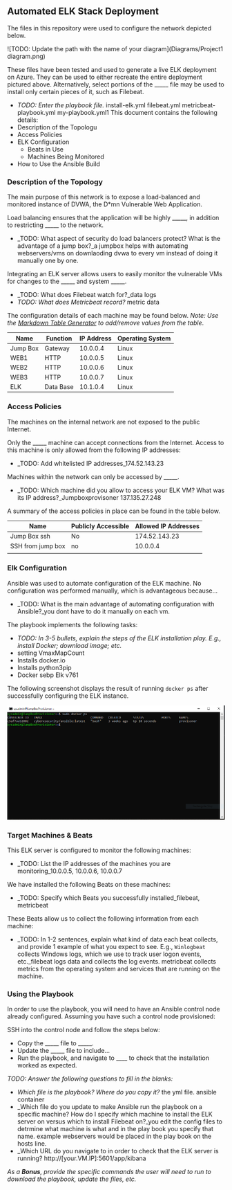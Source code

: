 ## Automated ELK Stack Deployment

The files in this repository were used to configure the network depicted below.

![TODO: Update the path with the name of your diagram](Diagrams/Project1 diagram.png)

These files have been tested and used to generate a live ELK deployment on Azure. They can be used to either recreate the entire deployment pictured above. Alternatively, select portions of the _____ file may be used to install only certain pieces of it, such as Filebeat.

  - _TODO: Enter the playbook file._
install-elk.yml
filebeat.yml
metricbeat-playbook.yml
my-playbook.yml1
This document contains the following details:
- Description of the Topologu
- Access Policies
- ELK Configuration
  - Beats in Use
  - Machines Being Monitored
- How to Use the Ansible Build


### Description of the Topology

The main purpose of this network is to expose a load-balanced and monitored instance of DVWA, the D*mn Vulnerable Web Application.

Load balancing ensures that the application will be highly _____, in addition to restricting _____ to the network.
- _TODO: What aspect of security do load balancers protect? What is the advantage of a jump box?_a jumpbox helps with automating webservers/vms on downlaoding dvwa to every vm instead of doing it manually one by one.

Integrating an ELK server allows users to easily monitor the vulnerable VMs for changes to the _____ and system _____.
- _TODO: What does Filebeat watch for?_data logs
- _TODO: What does Metricbeat record?_ metric data

The configuration details of each machine may be found below.
_Note: Use the [Markdown Table Generator](http://www.tablesgenerator.com/markdown_tables) to add/remove values from the table_.


| Name     | Function  | IP Address | Operating System |
|----------|-----------|------------|------------------|
| Jump Box | Gateway   | 10.0.0.4   | Linux            |
| WEB1     | HTTP      | 10.0.0.5   | Linux            |
| WEB2     | HTTP      | 10.0.0.6   | Linux            |
| WEB3     | HTTP      | 10.0.0.7   | Linux            |
| ELK      | Data Base | 10.1.0.4   | Linux            |


### Access Policies

The machines on the internal network are not exposed to the public Internet. 

Only the _____ machine can accept connections from the Internet. Access to this machine is only allowed from the following IP addresses:
- _TODO: Add whitelisted IP addresses_174.52.143.23

Machines within the network can only be accessed by _____.
- _TODO: Which machine did you allow to access your ELK VM? What was its IP address?_Jumpboxprovisoner 137.135.27.248

A summary of the access policies in place can be found in the table below.

| Name              | Publicly Accessible | Allowed IP Addresses |
|-------------------|---------------------|----------------------|
| Jump Box ssh      | No                  | 174.52.143.23        |
| SSH from jump box | no                  | 10.0.0.4             |
|                   |                     |                      |
### Elk Configuration

Ansible was used to automate configuration of the ELK machine. No configuration was performed manually, which is advantageous because...
- _TODO: What is the main advantage of automating configuration with Ansible?_you dont have to do it manually on each vm.

The playbook implements the following tasks:
- _TODO: In 3-5 bullets, explain the steps of the ELK installation play. E.g., install Docker; download image; etc._
- setting VmaxMapCount
- Installs docker.io
- Installs python3pip
- Docker sebp Elk v761

The following screenshot displays the result of running `docker ps` after successfully configuring the ELK instance.

![TODO: Update the path with the name of your screenshot of docker ps output](Ansible/dockerps.PNG)

### Target Machines & Beats
This ELK server is configured to monitor the following machines:
- _TODO: List the IP addresses of the machines you are monitoring_10.0.0.5, 10.0.0.6, 10.0.0.7

We have installed the following Beats on these machines:
- _TODO: Specify which Beats you successfully installed_filebeat, metricbeat 

These Beats allow us to collect the following information from each machine:
- _TODO: In 1-2 sentences, explain what kind of data each beat collects, and provide 1 example of what you expect to see. E.g., `Winlogbeat` collects Windows logs, which we use to track user logon events, etc._filebeat logs data and collects the log events. metricbeat collects metrics from the operating system and services that are running on the machine.

### Using the Playbook
In order to use the playbook, you will need to have an Ansible control node already configured. Assuming you have such a control node provisioned: 

SSH into the control node and follow the steps below:
- Copy the _____ file to _____.
- Update the _____ file to include...
- Run the playbook, and navigate to ____ to check that the installation worked as expected.

_TODO: Answer the following questions to fill in the blanks:_
- _Which file is the playbook? Where do you copy it?_ the yml file. ansible container
- _Which file do you update to make Ansible run the playbook on a specific machine? How do I specify which machine to install the ELK server on versus which to install Filebeat on?_you edit the config files to detrmine what machine is what and in the play book you specify that name. example webservers would be placed in the play book on the hosts line.
- _Which URL do you navigate to in order to check that the ELK server is running?  http://[your.VM.IP]:5601/app/kibana

_As a **Bonus**, provide the specific commands the user will need to run to download the playbook, update the files, etc._
